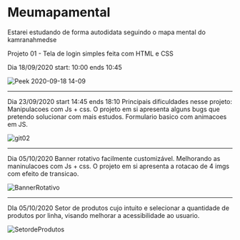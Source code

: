 # Meumapamental
Estarei estudando de forma autodidata seguindo o mapa mental do kamranahmedse


Projeto 01 - Tela de login simples feita com HTML e CSS

Dia 18/09/2020
start: 10:00  ends 10:45

![Peek 2020-09-18 14-09](https://user-images.githubusercontent.com/67908082/93625606-9eb23800-f9b8-11ea-82fc-fd98a6a4ea6c.gif)

--------------------------------------------------------------------------------------------------------------------------------------------------------------------

Dia 23/09/2020
start 14:45 ends 18:10
Principais dificuldades nesse projeto: Manipulacoes com Js + css.
O projeto em si apresenta alguns bugs que pretendo solucionar com mais estudos.
Formulario basico com animacoes em JS.

![git02](https://user-images.githubusercontent.com/67908082/94070863-4ec4de00-fdc9-11ea-98c4-136673ad640c.gif)

--------------------------------------------------------------------------------------------------------------------------------------------------------------------
Dia 05/10/2020
Banner rotativo facilmente customizável.
Melhorando as maninulacoes com Js + css.
O projeto em si apresenta a rotacao de 4 imgs com efeito de transicao.

![BannerRotativo](https://user-images.githubusercontent.com/67908082/95097025-607c7e80-0703-11eb-8d19-c20d2ecc2abf.gif)

------------------------------------------------------------------------------------------------------------------------------------------------------------------
DIa 05/10/2020
Setor de produtos cujo intuito e selecionar a quantidade de produtos por linha, visando melhorar a acessibilidade ao usuario.

![SetordeProdutos](https://user-images.githubusercontent.com/67908082/95129651-b10ad080-0731-11eb-91b3-af766b944141.gif)




